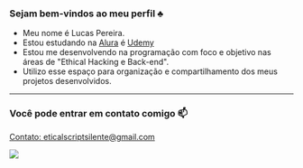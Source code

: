 ### **Sejam bem-vindos ao meu perfil** ♣

- Meu nome é Lucas Pereira.
- Estou estudando na [Alura](https://www.alura.com.br/) é [Udemy](https://www.udemy.com/)
- Estou me desenvolvendo na programação com foco e objetivo nas áreas de "Ethical Hacking e Back-end".
- Utilizo esse espaço para organização e compartilhamento dos meus projetos desenvolvidos.

---

### **Você pode entrar em contato comigo** 📫

[Contato: eticalscriptsilente@gmail.com](mailto:eticalscriptsilente@gmail.com)

![](https://media1.tenor.com/m/PhnZUt2djmkAAAAd/matrix-elmo.gif)
